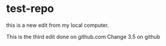 # test-repo


this is a new edit from my local computer.

This is the third edit done on github.com
Change 3.5 on github
